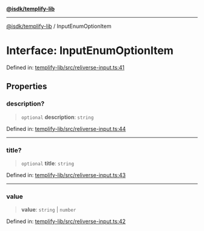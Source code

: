 [**@isdk/templify-lib**](../README.md)

***

[@isdk/templify-lib](../globals.md) / InputEnumOptionItem

# Interface: InputEnumOptionItem

Defined in: [templify-lib/src/reliverse-input.ts:41](https://github.com/isdk/templify-lib.js/blob/8536a8d22a86abe93a71a559c282ac2c3f8e537c/src/reliverse-input.ts#L41)

## Properties

### description?

> `optional` **description**: `string`

Defined in: [templify-lib/src/reliverse-input.ts:44](https://github.com/isdk/templify-lib.js/blob/8536a8d22a86abe93a71a559c282ac2c3f8e537c/src/reliverse-input.ts#L44)

***

### title?

> `optional` **title**: `string`

Defined in: [templify-lib/src/reliverse-input.ts:43](https://github.com/isdk/templify-lib.js/blob/8536a8d22a86abe93a71a559c282ac2c3f8e537c/src/reliverse-input.ts#L43)

***

### value

> **value**: `string` \| `number`

Defined in: [templify-lib/src/reliverse-input.ts:42](https://github.com/isdk/templify-lib.js/blob/8536a8d22a86abe93a71a559c282ac2c3f8e537c/src/reliverse-input.ts#L42)
